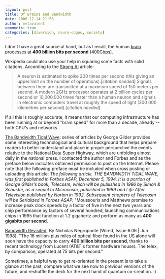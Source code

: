 ```yaml
---
layout: post
title: Of Brains and Bandwidth
date: 2006-12-14 21:58
author: metavalent
comments: true
categories: [diversion, neuro-cogno, society]
---
```

I don't have a great source at hand, but as I recall, the human <a href="https://web.forret.com/tools/bandwidth.asp?speed=400000000000&amp;unit=bps">brain processes at <strong>400 billion bits per second</strong> (400Gbps)</a>. 

Wikipedia could also use your help in squaring some facts with solid citations. According to the <a href="https://en.wikipedia.org/wiki/Strong_AI">Strong AI</a> article:<blockquote>A neuron is estimated to spike 200 times per second (this giving an upper limit on the number of operations).[<em>citation needed</em>] Signals between them are transmitted at a maximum speed of 150 meters per second. A modern 2GHz processor operates at 2 billion cycles per second or 10,000,000 times faster than a human neuron and signals in electronic computers travel at roughly the speed of light (300 000 kilometres per second).[<em>citation needed</em>]</blockquote>If all this is roughly accurate, it means that our computing infrastructure has been running at or beyond "brain speed" for more than a decade, already -- both CPU's and networks.

<a href="https://www.seas.upenn.edu/~gaj1/bandgg.html">The Bandwidth Tidal Wave</a>: series of articles by George Gilder provides some interesting technological and cultural background that helps prepare readers to better understand and place in proper perspective the events relative to the National Data Super Highway, which are unfolding almost daily in the national press. I contacted the author and Forbes and as the preface below indicates obtained permission to post on the Internet. Please note that the following preface must be included when cross posting or uploading this article: <em>The following article, THE BANDWIDTH TIDAL WAVE, was first published in Forbes ASAP, December 5, 1994. It is a portion of George Gilder's book, Telecosm, which will be published in 1996 by Simon &amp; Schuster, as a sequel to Microcosm, published in 1989 and Life After Television published by Norton in 1992. Subsequent chapters of Telecosm will be Serialized in Forbes ASAP.</em> "Moussouris and Matthews promise to increase peak clock speeds by a factor of five in the next two years and chip performance by factors of several hundred, launching communications chips in 1995 that function at 1.2 gigahertz and perform as many as <strong>400 gigabits per second</strong>.

<a href="https://www.wired.com/wired/archive/6.06/negroponte.html">Bandwidth Revisited</a>, By Nicholas Negroponte (Wired, Issue 6.06 | Jun 1998). "The 16 million-plus miles of optical fiber found in the US alone will soon have the capacity to carry <strong>400 billion bits per second</strong>, thanks to recent technology from Lucent (AT&amp;T's former hardware house). The telex, by comparison, operated at 75 bits per second."

Sometimes, a helpful way to get re-oriented in the present is to take a glance at the past, compare what we see now to previous versions of the future, and reshuffle the deck for the next hand of quantum co-creation. :)
